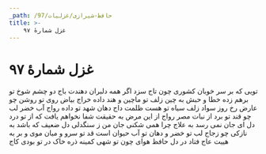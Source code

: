 ```yaml
---
_path: /حافظ-شیرازی/غزلیات/97
title: >-
    غزل شمارهٔ ۹۷
---
```

# غزل شمارهٔ ۹۷

تویی که بر سر خوبان کشوری چون تاج
سزد اگر همه دلبران دهندت باج
دو چشم شوخ تو برهم زده خطا و حبش
به چین زلف تو ماچین و هند داده خراج
بیاض روی تو روشن چو عارض رخ روز
سواد زلف سیاه تو هست ظلمت داج
دهان شهد تو داده رواج آب خضر
لب چو قند تو برد از نبات مصر رواج
از این مرض به حقیقت شفا نخواهم یافت
که از تو درد دل ای جان نمی رسد به علاج
چرا همی شکنی جان من ز سنگدلی
دل ضعیف که باشد به نازکی چو زجاج
لب تو خضر و دهان تو آب حیوان است
قد تو سرو و میان موی و بر به هییت عاج
فتاد در دل حافظ هوای چون تو شهی
کمینه ذره خاک در تو بودی کاج
